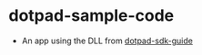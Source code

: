 # dotpad-sample-code

* An app using the DLL from [dotpad-sdk-guide](https://github.com/dotincorp/dotpad-sdk-guide)   
